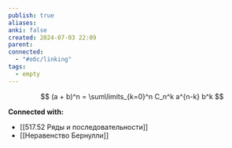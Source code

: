 ```yaml
---
publish: true
aliases: 
anki: false
created: 2024-07-03 22:09
parent: 
connected:
  - "#обс/linking"
tags:
  - empty
---
```




$$
(a + b)^n = \sum\limits_{k=0}^n C_n^k a^{n-k} b^k
$$













**Connected with:**
- [[517.52 Ряды и последовательности]]
- [[Неравенство Бернулли]]

